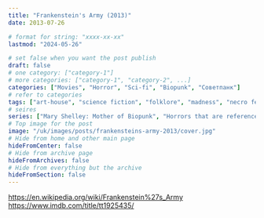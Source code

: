 ```yaml
---
title: "Frankenstein's Army (2013)"
date: 2013-07-26

# format for string: "xxxx-xx-xx"
lastmod: "2024-05-26"

# set false when you want the post publish
draft: false
# one category: ["category-1"]
# more categories: ["category-1", "category-2", ...]
categories: ["Movies", "Horror", "Sci-fi", "Biopunk", "Советпанк"]
# refer to categories
tags: ["art-house", "science fiction", "folklore", "madness", "necro fetishism", "militarism", "humanism", "posthumanism", "zombie"]
# seires
series: ["Mary Shelley: Mother of Biopunk", "Horrors that are referenced", "Horror about world wars"]
# Top image for the post
image: "/uk/images/posts/frankensteins-army-2013/cover.jpg"
# Hide from home and other main page
hideFromCenter: false
# Hide from archive page
hideFromArchives: false
# Hide from everything but the archive
hideFromSection: false
---
```

https://en.wikipedia.org/wiki/Frankenstein%27s_Army
https://www.imdb.com/title/tt1925435/
<!--more-->